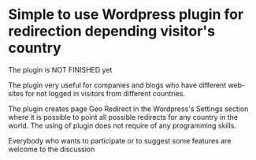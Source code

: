 # Simple to use Wordpress plugin for redirection depending visitor's country
The plugin is NOT FINISHED yet 

The plugin very useful for companies and blogs who have different web-sites for not logged in visitors from different countries. 

The plugin creates page Geo Redirect in the Wordpress's Settings section where it is possible to point all possible redirects for any country in the world.
The using of plugin does not require of any programming skills. 

Everybody who wants to participate or to suggest some features are welcome to the discussion
